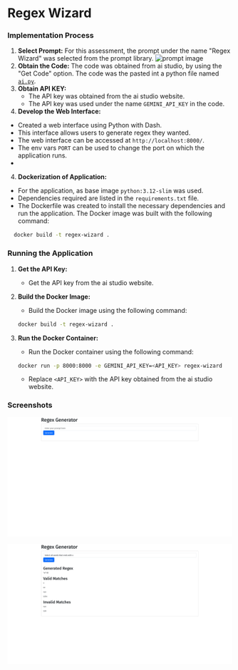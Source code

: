 # Regex Wizard

### Implementation Process

1. **Select Prompt:**
    For this assessment, the prompt under the name "Regex Wizard" was selected from the prompt library. ![prompt image]()
2. **Obtain the Code:**
    The code was obtained from ai studio, by using the "Get Code" option. The code was the pasted int a python file named [`ai.py`](./ai.py).
3. **Obtain API KEY:**
    - The API key was obtained from the ai studio website.
    - The API key was used under the name `GEMINI_API_KEY` in the code.
3. **Develop the Web Interface:**
  - Created a web interface using Python with Dash.
  - This interface allows users to generate regex they wanted.
  - The web interface can be accessed at `http://localhost:8000/`.
  - The env vars `PORT` can be used to change the port on which the application runs.
  -
4. **Dockerization of Application:**
  - For the application, as base image `python:3.12-slim` was used.
  - Dependencies required are listed in the `requirements.txt` file.
  - The Dockerfile was created to install the necessary dependencies and run the application.
  The Docker image was built with the following command:
  ```bash
    docker build -t regex-wizard .
  ```
### Running the Application

1. **Get the API Key:**
    - Get the API key from the ai studio website.

2. **Build the Docker Image:**
    - Build the Docker image using the following command:
    ```bash
    docker build -t regex-wizard .
    ```

3. **Run the Docker Container:**
    - Run the Docker container using the following command:
    ```bash
    docker run -p 8000:8000 -e GEMINI_API_KEY=<API_KEY> regex-wizard
    ```
    - Replace `<API_KEY>` with the API key obtained from the ai studio website.

### Screenshots

![Regex Gen](./img/regex-gen.png)


![Regex Result](./img/regex-result.png)
